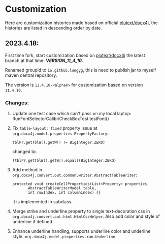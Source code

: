 # Customization

Here are customization histories made based on official [plutext/docx4j](https://github.com/plutext/docx4j),
the histories are listed in descending order by date.

## 2023.4.18:

First time fork, start customization based on [plutext/docx4j](https://github.com/plutext/docx4j) the latest branch at that
time: **_VERSION_11_4_10_**.

Renamed groupId to `io.github.longyg`, this is need to publish jar to myself maven central repository.

The version is `11.4.10-<alphaX>` for customization based on version `11.4.10`.

### Changes:

1. Update one test case which can't pass on my local laptop: RunFontSelectorCalibriCheckBoxTest.testFont()
2. Fix `table-layout: fixed` property issue at `org.docx4j.model.properties.PropertyFactory`:

   ```
   tblPr.getTblW().getW() != BigInteger.ZERO) 
   ```
   changed to:

   ```
   !tblPr.getTblW().getW().equals(BigInteger.ZERO)
   ```
3. Add method in `org.docx4j.convert.out.common.writer.AbstractTableWriter`:
   
   ```
   protected void createCellProperties(List<Property> properties, 
          AbstractTableWriterModel table, 
          int rowIndex, int columnIndex) {}
   ```

   It is implemented in subclass.
4. Merge strike and underline property to single text-decoration css in `org.docx4j.convert.out.html.HtmlCssHelper`.
   Also add color and style of underline if defined.

5. Enhance underline handling, supports underline color and underline style.
   `org.docx4j.model.properties.run.Underline`